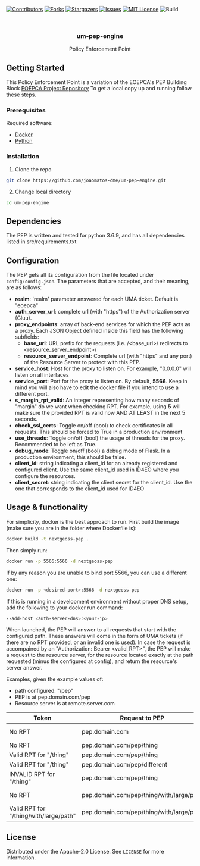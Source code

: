 [![Contributors][contributors-shield]][contributors-url]
[![Forks][forks-shield]][forks-url]
[![Stargazers][stars-shield]][stars-url]
[![Issues][issues-shield]][issues-url]
[![MIT License][license-shield]][license-url]
![Build][build-shield]

<!-- PROJECT LOGO -->
<br />
<p align="center">
  <h3 align="center">um-pep-engine</h3>
  <p align="center">
    Policy Enforcement Point
  </p>
</p>

<!-- GETTING STARTED -->

## Getting Started

This Policy Enforcement Point is a variation of the EOEPCA's PEP Building Block [EOEPCA Project Repository](https://github.com/EOEPCA/)
To get a local copy up and running follow these steps.

### Prerequisites

Required software:

- [Docker](https://www.docker.com/)
- [Python](https://www.python.org//)

### Installation

1. Clone the repo

```sh
git clone https://github.com/joaomatos-dme/um-pep-engine.git
```

2. Change local directory

```sh
cd um-pep-engine
```
## Dependencies
The PEP is written and tested for python 3.6.9, and has all dependencies listed in src/requirements.txt

## Configuration

The PEP gets all its configuration from the file located under `config/config.json`.
The parameters that are accepted, and their meaning, are as follows:
- **realm**: 'realm' parameter answered for each UMA ticket. Default is "eoepca"
- **auth_server_url**: complete url (with "https") of the Authorization server (Gluu).
- **proxy_endpoints**: array of back-end services for which the PEP acts as a proxy. Each JSON Object defined inside this field has the following subfields:
  - **base_url**: URL prefix for the requests (i.e. <pep>/<base_url>/<path> redirects to <resource_server_endpoint>/<path>
  - **resource_server_endpoint**: Complete url (with "https" and any port) of the Resource Server to protect with this PEP.
- **service_host**: Host for the proxy to listen on. For example, "0.0.0.0" will listen on all interfaces
- **service_port**: Port for the proxy to listen on. By default, **5566**. Keep in mind you will also have to edit the docker file if you intend to use a different port.
- **s_margin_rpt_valid**: An integer representing how many seconds of "margin" do we want when checking RPT. For example, using **5** will make sure the provided RPT is valid now AND AT LEAST in the next 5 seconds.
- **check_ssl_certs**: Toggle on/off (bool) to check certificates in all requests. This should be forced to True in a production environment
- **use_threads**: Toggle on/off (bool) the usage of threads for the proxy. Recommended to be left as True.
- **debug_mode**: Toggle on/off (bool) a debug mode of Flask. In a production environment, this should be false.
- **client_id**: string indicating a client_id for an already registered and configured client. Use the same client_id used in ID4EO where you configure the resources.
- **client_secret**: string indicating the client secret for the client_id. Use the one that corresponds to the client_id used for ID4EO

## Usage & functionality

For simplicity, docker is the best approach to run. First build the image (make sure you are in the folder where Dockerfile is):

```sh
docker build -t nextgeoss-pep .
```

Then simply run:
```sh
docker run -p 5566:5566 -d nextgeoss-pep
```

If by any reason you are unable to bind port 5566, you can use a different one:

```sh
docker run -p <desired-port>:5566 -d nextgeoss-pep
```

If this is running in a development environment without proper DNS setup, add the following to your docker run command:
```sh
--add-host <auth-server-dns>:<your-ip>
```

When launched, the PEP will answer to all requests that start with the configured path. These answers will come in the form of UMA tickets (if there are no RPT provided, or an invalid one is used).
In case the request is accompained by an "Authorization: Bearer <valid_RPT>", the PEP will make a request to the resource server, for the resource located exactly at the path requested (minus the configured at config), and return the resource's server answer.

Examples, given the example values of:
- path configured: "/pep"
- PEP is at pep.domain.com/pep
- Resource server is at remote.server.com

| Token | Request to PEP | PEP Action | PEP answer |
|-------|---------|------------|--------------|
| No RPT | pep.domain.com | None (request does not get to PEP endpoint) | None (the PEP doesn't see this request) |
| No RPT | pep.domain.com/pep/thing | Generate ticket for "/thing" | 401 + ticket |
| Valid RPT for "/thing" | pep.domain.com/pep/thing | Request to remote.server.com/thing | Contents of remote.server.com/thing |
| Valid RPT for "/thing" | pep.domain.com/pep/different | Generate ticket for "/different" | 401 + ticket |
| INVALID RPT for "/thing" | pep.domain.com/pep/thing | Generate ticket for "/thing" | 401 + ticket |
| No RPT | pep.domain.com/pep/thing/with/large/path | Generate ticket for "/thing/with/large/path" | 401 + ticket |
| Valid RPT for "/thing/with/large/path" | pep.domain.com/pep/thing/with/large/path | Request to remote.server.com/thing/with/large/path | Contents of remote.server.com/thing/with/large/path |

<!-- LICENSE -->

## License

Distributed under the Apache-2.0 License. See `LICENSE` for more information.


[contributors-shield]: https://img.shields.io/github/contributors/EOEPCA/um-pep-engine.svg?style=flat-square
[contributors-url]: https://github.com/EOEPCA/um-pep-engine/graphs/contributors
[forks-shield]: https://img.shields.io/github/forks/EOEPCA/um-pep-engine.svg?style=flat-square
[forks-url]: https://github.com/EOEPCA/um-pep-engine/network/members
[stars-shield]: https://img.shields.io/github/stars/EOEPCA/um-pep-engine.svg?style=flat-square
[stars-url]: https://github.com/EOEPCA/um-pep-engine/stargazers
[issues-shield]: https://img.shields.io/github/issues/EOEPCA/um-pep-engine.svg?style=flat-square
[issues-url]: https://github.com/EOEPCA/um-pep-engine/issues
[license-shield]: https://img.shields.io/github/license/EOEPCA/um-pep-engine.svg?style=flat-square
[license-url]: https://github.com/EOEPCA/um-pep-engine/blob/master/LICENSE
[build-shield]: https://www.travis-ci.com/EOEPCA/um-pep-engine.svg?branch=master
